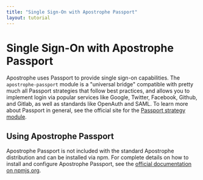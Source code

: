 ```yaml
---
title: "Single Sign-On with Apostrophe Passport"
layout: tutorial
---
```


# Single Sign-On with Apostrophe Passport

Apostrophe uses Passport to provide single sign-on capabilities. The `apostrophe-passport` module is a "universal bridge" compatible with pretty much all Passport strategies that follow best practices, and allows you to implement login via popular services like Google, Twitter, Facebook, Github, and Gitlab, as well as standards like OpenAuth and SAML. To learn more about Passport in general, see the official site for the [Passport strategy module](http://passportjs.org/). 

## Using Apostrophe Passport

Apostrophe Passport is not included with the standard Apostrophe distribution and can be installed via npm. For complete details on how to install and configure Apostrophe Passport, see the [official documentation on npmjs,org](https://npmjs.org/package/apostrophe-passport).
